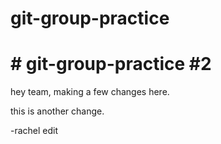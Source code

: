 # git-group-practice



# # git-group-practice #2
hey team, making a few changes here.

this is another change.

-rachel edit